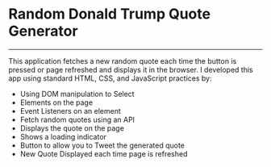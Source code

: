 # Random Donald Trump Quote Generator
---
This application fetches a new random quote each time the button is pressed or page refreshed and displays it in the browser. I developed this app using standard HTML, CSS, and JavaScript practices by: 

* Using DOM manipulation to Select 
* Elements on the page
* Event Listeners on an element
* Fetch random quotes using an API
* Displays the quote on the page
* Shows a loading indicator
* Button to allow you to Tweet the generated quote
* New Quote Displayed each time page is refreshed

